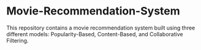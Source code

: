 # Movie-Recommendation-System
This repository contains a movie recommendation system built using three different models: Popularity-Based, Content-Based, and Collaborative Filtering.
